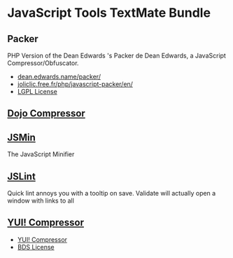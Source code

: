 JavaScript Tools TextMate Bundle
===

Packer
---
PHP Version of the Dean Edwards 's Packer de Dean Edwards, a JavaScript Compressor/Obfuscator.

* [dean.edwards.name/packer/](http://dean.edwards.name/packer/)
* [joliclic.free.fr/php/javascript-packer/en/ ](http://joliclic.free.fr/php/javascript-packer/en/)
* [LGPL License](http://creativecommons.org/licenses/LGPL/2.1/)

[Dojo Compressor](http://dojotoolkit.org/docs/compressor_system.html)
---

[JSMin](http://www.crockford.com/javascript/jsmin.html)
---
The JavaScript Minifier

[JSLint](http://www.jslint.com/)
---

Quick lint annoys you with a tooltip on save.
Validate will actually open a window with links to all

[YUI! Compressor](http://developer.yahoo.com/yui/compressor/)
---
* [YUI! Compressor](http://developer.yahoo.com/yui/compressor/)
* [BDS License](http://developer.yahoo.com/yui/license.html)